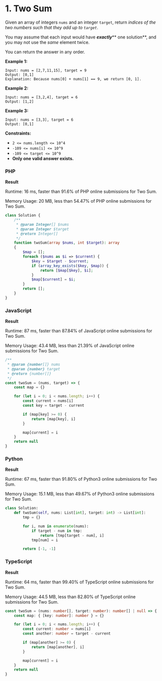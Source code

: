 # 1. Two Sum

Given an array of integers `nums` and an integer `target`, return _indices of the two numbers such that they add up to `target`_.

You may assume that each input would have _**exactly**_\*\* one solution\*\*, and you may not use the _same_ element twice.

You can return the answer in any order.

**Example 1:**

```
Input: nums = [2,7,11,15], target = 9
Output: [0,1]
Explanation: Because nums[0] + nums[1] == 9, we return [0, 1].
```

**Example 2:**

```
Input: nums = [3,2,4], target = 6
Output: [1,2]
```

**Example 3:**

```
Input: nums = [3,3], target = 6
Output: [0,1]
```

**Constraints:**

* `2 <= nums.length <= 10^4`
* `-109 <= nums[i] <= 10^9`
* `-109 <= target <= 10^9`
* **Only one valid answer exists.**

### PHP

**Result**

Runtime: 16 ms, faster than 91.6% of PHP online submissions for Two Sum.

Memory Usage: 20 MB, less than 54.47% of PHP online submissions for Two Sum.

```php
class Solution {
    /**
     * @param Integer[] $nums
     * @param Integer $target
     * @return Integer[]
     */
    function twoSum(array $nums, int $target): array
    {
        $map = [];
        foreach ($nums as $i => $current) {
            $key = $target - $current;
            if (array_key_exists($key, $map)) {
                return [$map[$key], $i];
            }
            $map[$current] = $i;
        }
        return [];
    }
}
```

### JavaScript

**Result**

Runtime: 87 ms, faster than 87.84% of JavaScript online submissions for Two Sum.

Memory Usage: 43.4 MB, less than 21.39% of JavaScript online submissions for Two Sum.

```javascript
/**
 * @param {number[]} nums
 * @param {number} target
 * @return {number[]}
 */
const twoSum = (nums, target) => {
    const map = {}

    for (let i = 0; i < nums.length; i++) {
        const current = nums[i]
        const key = target - current

        if (map[key] >= 0) {
            return [map[key], i]
        }

        map[current] = i
    }
    return null
}
```

### Python

**Result**

Runtime: 67 ms, faster than 91.80% of Python3 online submissions for Two Sum.

Memory Usage: 15.1 MB, less than 49.67% of Python3 online submissions for Two Sum.

```python
class Solution:
    def twoSum(self, nums: List[int], target: int) -> List[int]:
        tmp = {}

        for i, num in enumerate(nums):
            if target - num in tmp:
                return [tmp[target - num], i]
            tmp[num] = i

        return [-1, -1]
```

### TypeScript

**Result**

Runtime: 64 ms, faster than 99.40% of TypeScript online submissions for Two Sum.

Memory Usage: 44.5 MB, less than 82.80% of TypeScript online submissions for Two Sum.

```typescript
const twoSum = (nums: number[], target: number): number[] | null => {
    const map: { [key: number]: number } = {}

    for (let i = 0; i < nums.length; i++) {
        const current: number = nums[i]
        const another: number = target - current

        if (map[another] >= 0) {
            return [map[another], i]
        }

        map[current] = i
    }
    return null
}
```
